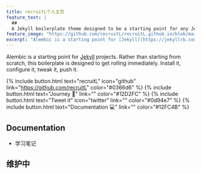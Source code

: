 ```yaml
---
title: recruitL个人主页
feature_text: |
  ## 
  A Jekyll boilerplate theme designed to be a starting point for any Jekyll website
feature_image: "https://github.com/recruitL/recruitL.github.io/blob/main/document/picture/1300_400.jpg"
excerpt: "Alembic is a starting point for [Jekyll](https://jekyllrb.com/) projects. Rather than starting from scratch, this boilerplate is designed to get the ball rolling immediately. Install it, configure it, tweak it, push it."
---
```


Alembic is a starting point for [Jekyll](https://jekyllrb.com/) projects. Rather than starting from scratch, this boilerplate is designed to get rolling immediately. Install it, configure it, tweak it, push it.

{% include button.html text="recruitL" icon="github" link="https://github.com/recruitL" color="#0366d6" %} <!-- include 引入按钮 -->
{% include button.html text="Journey 🚄" link="" color="#12D2FC" %} 
{% include button.html text="Tweet it" icon="twitter" link="" color="#0d94e7" %} 
{% include button.html text="Documentation 💻" link="" color="#12FC4B" %}

## Documentation

- 学习笔记

## 维护中
